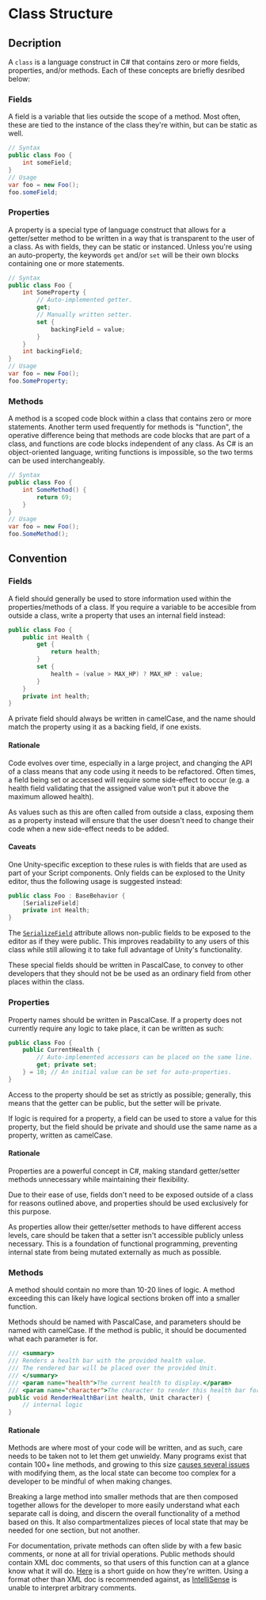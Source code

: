 # Class Structure

## Decription

A `class` is a language construct in C# that contains zero or more fields, properties, and/or methods. Each of these concepts are briefly desribed below:

### Fields
A field is a variable that lies outside the scope of a method. Most often, these are tied to the instance of the class they're within, but can be static as well.
```cs
// Syntax
public class Foo {
    int someField;
}
// Usage
var foo = new Foo();
foo.someField;
```

### Properties
A property is a special type of language construct that allows for a getter/setter method to be written in a way that is transparent to the user of a class. As with fields, they can be static or instanced. Unless you're using an auto-property, the keywords `get` and/or `set` will be their own blocks containing one or more statements.
```cs
// Syntax
public class Foo {
    int SomeProperty {
        // Auto-implemented getter.
        get;
        // Manually written setter.
        set {
            backingField = value;
        }
    }
    int backingField;
}
// Usage
var foo = new Foo();
foo.SomeProperty;
```

### Methods
A method is a scoped code block within a class that contains zero or more statements. Another term used frequently for methods is "function", the operative difference being that methods are code blocks that are part of a class, and functions are code blocks independent of any class. As C# is an object-oriented language, writing functions is impossible, so the two terms can be used interchangeably.
```cs
// Syntax
public class Foo {
    int SomeMethod() {
        return 69;
    }
}
// Usage
var foo = new Foo();
foo.SomeMethod();
```

## Convention

### Fields
A field should generally be used to store information used within the properties/methods of a class. If you require a variable to be accesible from outside a class, write a property that uses an internal field instead:

```cs
public class Foo {
    public int Health {
        get {
            return health;
        }
        set {
            health = (value > MAX_HP) ? MAX_HP : value;
        }
    }
    private int health;
}
```

A private field should always be written in camelCase, and the name should match the property using it as a backing field, if one exists.

#### Rationale
Code evolves over time, especially in a large project, and changing the API of a class means that any code using it needs to be refactored. Often times, a field being set or accessed will require some side-effect to occur (e.g. a health field validating that the assigned value won't put it above the maximum allowed health).

As values such as this are often called from outside a class, exposing them as a property instead will ensure that the user doesn't need to change their code when a new side-effect needs to be added.

#### Caveats
One Unity-specific exception to these rules is with fields that are used as part of your Script components. Only fields can be explosed to the Unity editor, thus the following usage is suggested instead:
```cs
public class Foo : BaseBehavior {
    [SerializeField]
    private int Health;
}
```
The [`SerializeField`](https://docs.unity3d.com/ScriptReference/SerializeField.html) attribute allows non-public fields to be exposed to the editor as if they were public. This improves readability to any users of this class while still allowing it to take full advantage of Unity's functionality.

These special fields should be written in PascalCase, to convey to other developers that they should not be be used as an ordinary field from other places within the class.

### Properties
Property names should be written in PascalCase. If a property does not currently require any logic to take place, it can be written as such:
```cs
public class Foo {
    public CurrentHealth {
        // Auto-implemented accessors can be placed on the same line.
        get; private set;
    } = 10; // An initial value can be set for auto-properties.
}
```
Access to the property should be set as strictly as possible; generally, this means that the getter can be public, but the setter will be private.

If logic is required for a property, a field can be used to store a value for this property, but the field should be private and should use the same name as a property, written as camelCase.

#### Rationale
Properties are a powerful concept in C#, making standard getter/setter methods unnecessary while maintaining their flexibility.

Due to their ease of use, fields don't need to be exposed outside of a class for reasons outlined above, and properties should be used exclusively for this purpose.

As properties allow their getter/setter methods to have different access levels, care should be taken that a setter isn't accessible publicly unless necessary. This is a foundation of functional programming, preventing internal state from being mutated externally as much as possible.

### Methods
A method should contain no more than 10-20 lines of logic. A method exceeding this can likely have logical sections broken off into a smaller function.

Methods should be named with PascalCase, and parameters should be named with camelCase. If the method is public, it should be documented what each parameter is for.
```cs
/// <summary>
/// Renders a health bar with the provided health value.
/// The rendered bar will be placed over the provided Unit.
/// </summary>
/// <param name="health">The current health to display.</param>
/// <param name="character">The character to render this health bar for.</param>
public void RenderHealthBar(int health, Unit character) {
    // internal logic
}
```

#### Rationale
Methods are where most of your code will be written, and as such, care needs to be taken not to let them get unwieldy. Many programs exist that contain 100+ line methods, and growing to this size [causes several issues](https://softwareengineering.stackexchange.com/questions/133404/what-is-the-ideal-length-of-a-method-for-you) with modifying them, as the local state can become too complex for a developer to be mindful of when making changes.

Breaking a large method into smaller methods that are then composed together allows for the developer to more easily understand what each separate call is doing, and discern the overall functionality of a method based on this. It also compartmentalizes pieces of local state that may be needed for one section, but not another.

For documentation, private methods can often slide by with a few basic comments, or none at all for trivial operations. Public methods should contain XML doc comments, so that users of this function can at a glance know what it will do. [Here](https://learn.microsoft.com/en-us/dotnet/csharp/language-reference/xmldoc/) is a short guide on how they're written. Using a format other than XML doc is recommended against, as [IntelliSense](https://learn.microsoft.com/en-us/visualstudio/ide/visual-csharp-intellisense?view=vs-2022) is unable to interpret arbitrary comments. 